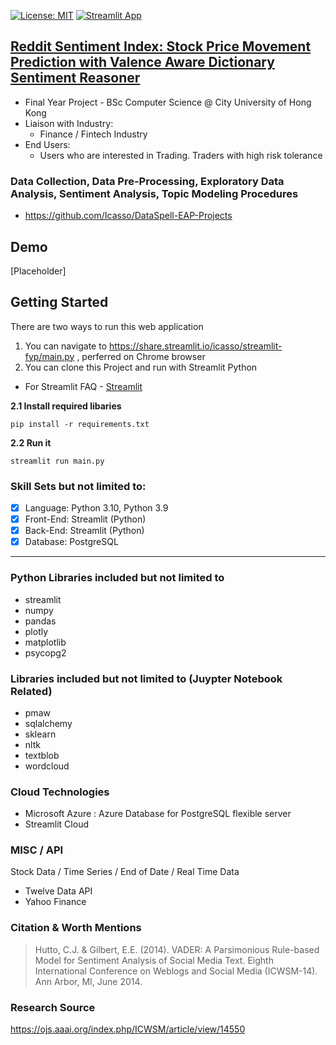 [![License: MIT](https://img.shields.io/badge/License-MIT-yellow.svg)](https://github.com/Icasso/streamlit-fyp/blob/master/LICENSE)
[![Streamlit App](https://static.streamlit.io/badges/streamlit_badge_black_white.svg)](https://share.streamlit.io/icasso/streamlit-fyp/main.py)
## [Reddit Sentiment Index: Stock Price Movement Prediction with Valence Aware Dictionary Sentiment Reasoner](https://share.streamlit.io/icasso/streamlit-fyp/main.py)
- Final Year Project - BSc Computer Science @ City University of Hong Kong
- Liaison with Industry:
  - Finance / Fintech Industry
- End Users:
  - Users who are interested in Trading. Traders with high risk tolerance

### Data Collection, Data Pre-Processing, Exploratory Data Analysis, Sentiment Analysis, Topic Modeling Procedures
- https://github.com/Icasso/DataSpell-EAP-Projects

## Demo
[Placeholder]

## Getting Started
There are two ways to run this web application
1. You can navigate to https://share.streamlit.io/icasso/streamlit-fyp/main.py , perferred on Chrome browser
2. You can clone this Project and run with Streamlit Python
  - For Streamlit FAQ - [Streamlit](https://streamlit.io/)

**2.1 Install required libaries**
```
pip install -r requirements.txt
```
**2.2 Run it**
```
streamlit run main.py
```


### Skill Sets but not limited to:
- [x] Language: Python 3.10, Python 3.9
- [x] Front-End: Streamlit (Python)
- [x] Back-End: Streamlit (Python)
- [x] Database: PostgreSQL
----
### Python Libraries included but not limited to
- streamlit
- numpy
- pandas
- plotly
- matplotlib
- psycopg2
### Libraries included but not limited to (Juypter Notebook Related)
- pmaw
- sqlalchemy
- sklearn
- nltk
- textblob
- wordcloud
### Cloud Technologies
- Microsoft Azure : Azure Database for PostgreSQL flexible server
- Streamlit Cloud
### MISC / API
Stock Data / Time Series / End of Date / Real Time Data 
- Twelve Data API
- Yahoo Finance

### Citation & Worth Mentions
> Hutto, C.J. & Gilbert, E.E. (2014). VADER: A Parsimonious Rule-based Model for Sentiment Analysis of Social Media Text. Eighth International Conference on Weblogs and Social Media (ICWSM-14). Ann Arbor, MI, June 2014.
### Research Source
https://ojs.aaai.org/index.php/ICWSM/article/view/14550

